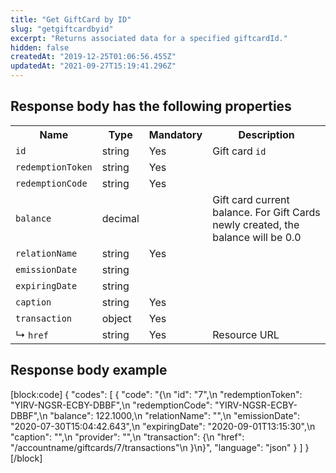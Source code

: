 ```yaml
---
title: "Get GiftCard by ID"
slug: "getgiftcardbyid"
excerpt: "Returns associated data for a specified giftcardId."
hidden: false
createdAt: "2019-12-25T01:06:56.455Z"
updatedAt: "2021-09-27T15:19:41.296Z"
---
```

## Response body has the following properties

<table>
    <tr>
        <th>Name</th>
        <th>Type</th>
        <th>Mandatory</th>
        <th>Description</th>
    </tr>
    <tr>
        <td><code>id</code></td>
        <td>string</td>
        <td>Yes</td>
        <td>Gift card <code>id</code></td>
    </tr>
    <tr>
        <td><code>redemptionToken</code></td>
        <td>string</td>
        <td>Yes</td>
        <td></td>
    </tr>
    <tr>
        <td><code>redemptionCode</code></td>
        <td>string</td>
        <td>Yes</td>
        <td></td>
    </tr>
    <tr>
        <td><code>balance</code></td>
        <td>decimal</td>
        <td></td>
        <td>Gift card current balance. For Gift Cards newly created, the balance will be 0.0</td>
    </tr>
    <tr>
        <td><code>relationName</code></td>
        <td>string</td>
        <td>Yes</td>
        <td></td>
    </tr>
    <tr>
        <td><code>emissionDate</code></td>
        <td>string</td>
        <td></td>
        <td></td>
    </tr>
    <tr>
        <td><code>expiringDate</code></td>
        <td>string</td>
        <td></td>
        <td></td>
    </tr>
    <tr>
        <td><code>caption</code></td>
        <td>string</td>
        <td>Yes</td>
        <td></td>
    </tr>
    <tr>
        <td><code>transaction</code></td>
        <td>object</td>
        <td>Yes</td>
        <td></td>
    </tr>
    <tr>
        <td>&#x21B3; <code>href</code></td>
        <td>string</td>
        <td>Yes</td>
        <td>Resource URL</td>
    </tr>
</table>

## Response body example

[block:code]
{
  "codes": [
    {
      "code": "{\n        \"id\": \"7\",\n        \"redemptionToken\": \"YIRV-NGSR-ECBY-DBBF\",\n        \"redemptionCode\": \"YIRV-NGSR-ECBY-DBBF\",\n        \"balance\": 122.1000,\n        \"relationName\": \"\",\n        \"emissionDate\": \"2020-07-30T15:04:42.643\",\n        \"expiringDate\": \"2020-09-01T13:15:30\",\n        \"caption\": \"\",\n        \"provider\": \"\",\n        \"transaction\": {\n                \"href\": \"/accountname/giftcards/7/transactions\"\n        }\n}",
      "language": "json"
    }
  ]
}
[/block]
